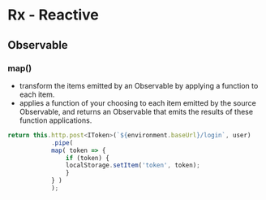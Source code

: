 # Rx - Reactive

## Observable

### map()
- transform the items emitted by an Observable by applying a function to each item.
- applies a function of your choosing to each item emitted by the source Observable, and returns an Observable that emits the results of these function applications.
```js
return this.http.post<IToken>(`${environment.baseUrl}/login`, user)
            .pipe(
            map( token => {
                if (token) {
                localStorage.setItem('token', token);
                }
            } )
            );
```
